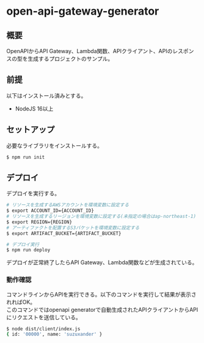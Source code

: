 # open-api-gateway-generator
## 概要
OpenAPIからAPI Gateway、Lambda関数、APIクライアント、APIのレスポンスの型を生成するプロジェクトのサンプル。  

## 前提
以下はインストール済みとする。
- NodeJS 16以上

## セットアップ
必要なライブラリをインストールする。
```bash
$ npm run init
```

## デプロイ
デプロイを実行する。
```bash
# リソースを生成するAWSアカウントを環境変数に設定する
$ export ACCOUNT_ID={ACCOUNT_ID}
# リソースを生成するリージョンを環境変数に設定する(未指定の場合はap-northeast-1)
$ export REGION={REGION}
# アーティファクトを配置するS3バケットを環境変数に設定する
$ export ARTIFACT_BUCKET={ARTIFACT_BUCKET}

# デプロイ実行
$ npm run deploy
```
デプロイが正常終了したらAPI Gateway、Lambda関数などが生成されている。  

### 動作確認
コマンドラインからAPIを実行できる。以下のコマンドを実行して結果が表示されればOK。  
このコマンドではopenapi generatorで自動生成されたAPIクライアントからAPIにリクエストを送信している。
```bash
$ node dist/client/index.js
{ id: '00000', name: 'suzuxander' }
```